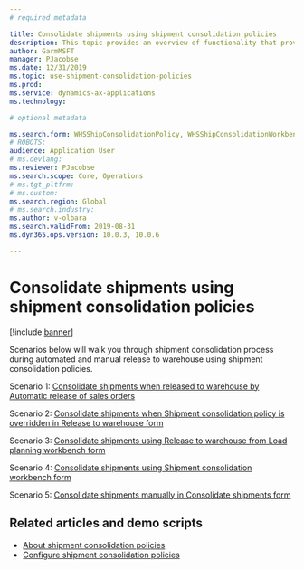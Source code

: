 ```yaml
---
# required metadata

title: Consolidate shipments using shipment consolidation policies
description: This topic provides an overview of functionality that provides use of shipment consolidation policies.
author: GarmMSFT
manager: PJacobse
ms.date: 12/31/2019
ms.topic: use-shipment-consolidation-policies
ms.prod:
ms.service: dynamics-ax-applications
ms.technology:

# optional metadata

ms.search.form: WHSShipConsolidationPolicy, WHSShipConsolidationWorkbench
# ROBOTS:
audience: Application User
# ms.devlang:
ms.reviewer: PJacobse
ms.search.scope: Core, Operations
# ms.tgt_pltfrm:
# ms.custom:
ms.search.region: Global
# ms.search.industry:
ms.author: v-olbara
ms.search.validFrom: 2019-08-31
ms.dyn365.ops.version: 10.0.3, 10.0.6

---
```


# Consolidate shipments using shipment consolidation policies

[!include [banner](../includes/banner.md)]

Scenarios below will walk you through shipment consolidation process during automated and manual release to warehouse using shipment consolidation policies.

Scenario 1: [Consolidate shipments when released to warehouse by Automatic release of sales orders](../warehousing/consolidate-shipments-automatic.md)

Scenario 2: [Consolidate shipments when Shipment consolidation policy is overridden in Release to warehouse form](../warehousing/consolidate-shipments-release-to-warehouse-override.md)

Scenario 3: [Consolidate shipments using Release to warehouse from Load planning workbench form](../warehousing/consolidate-shipments-load-planning-workbench.md)

Scenario 4: [Consolidate shipments using Shipment consolidation workbench form](../warehousing/consolidate-shipments-manual-workbench.md)

Scenario 5: [Consolidate shipments manually in Consolidate shipments form](../warehousing/consolidate-shipments-manual-form.md)

## Related articles and demo scripts

- [About shipment consolidation policies](../warehousing/about-shipment-consolidation-policies.md)  
- [Configure shipment consolidation policies](../warehousing/configure-shipment-consolidation-policies.md)
